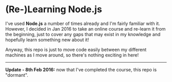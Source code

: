 # (Re-)Learning Node.js

I've used **Node.js** a number of times already and I'm fairly familiar with it. However, I decided in Jan 2016 to take an online course and re-learn it from the beginning, just to cover any gaps that may exist in my knowledge and hopefully learn something new about it!

Anyway, this repo is just to move code easily between my different machines as I move around, so there's nothing exciting in here!

---

**Update - 8th Feb 2016:** now that I've completed the course, this repo is "dormant".
